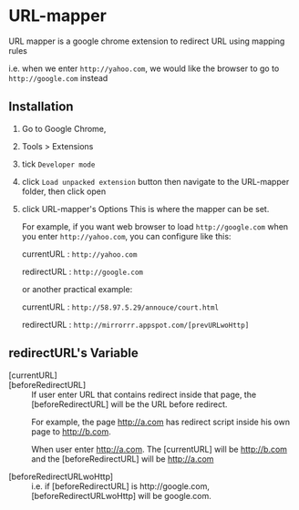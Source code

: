 URL-mapper
==========

URL mapper is a google chrome extension to redirect URL using mapping rules

i.e. when we enter `http://yahoo.com`, we would like the browser to go to `http://google.com` instead


Installation
-------------------------

1. Go to Google Chrome,
2. Tools > Extensions

3. tick `Developer mode`
4. click `Load unpacked extension` button
   then navigate to the URL-mapper folder, then click open
5. click URL-mapper's Options
   This is where the mapper can be set.

   For example, if you want web browser to load `http://google.com` when you enter `http://yahoo.com`, you can configure like this:

   currentURL : `http://yahoo.com`

   redirectURL : `http://google.com`

   or another practical example:

   currentURL : `http://58.97.5.29/annouce/court.html`

   redirectURL : `http://mirrorrr.appspot.com/[prevURLwoHttp]`

redirectURL's Variable
-------------------------
<dl>
  <dt>[currentURL]</dt> <dd></dd>
  <dt>[beforeRedirectURL]</dt> <dd>If user enter URL that contains redirect inside that page, the [beforeRedirectURL] will be the URL before redirect.

  For example, the page http://a.com has redirect script inside his own page to http://b.com.

  When user enter http://a.com. The [currentURL] will be http://b.com and the [beforeRedirectURL] will be http://a.com
  </dd>

  <dt>[beforeRedirectURLwoHttp]</dt> <dd>i.e. if [beforeRedirectURL] is http://google.com, [beforeRedirectURLwoHttp] will be google.com.</dd>
</dl>
